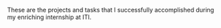 These are the projects and tasks that I successfully accomplished during my enriching internship at ITI.
